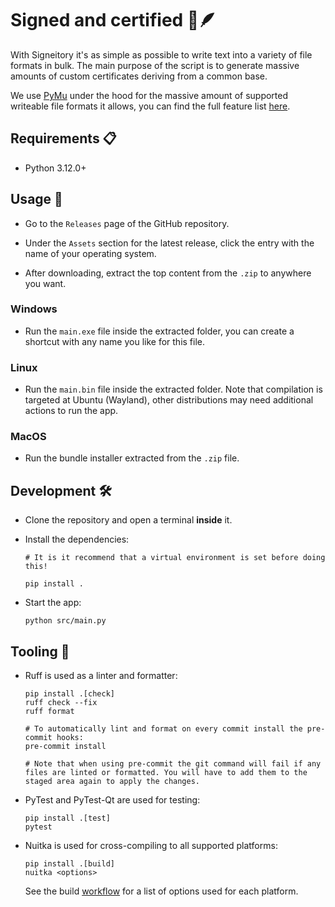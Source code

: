 # Signed and certified 📜🪶

With Signeitory it's as simple as possible to write text into a variety of file formats in bulk. The main purpose of the script is to generate massive amounts of custom certificates deriving from a common base.

We use [PyMu](https://github.com/pymupdf/PyMuPDF) under the hood for the massive amount of supported writeable file formats it allows, you can find the full feature list [here](https://pymupdf.readthedocs.io/en/latest/about.html).

## Requirements 📋

- Python 3.12.0+

## Usage 🚀

- Go to the `Releases` page of the GitHub repository.

- Under the `Assets` section for the latest release, click the entry with the name of your operating system.

- After downloading, extract the top content from the `.zip` to anywhere you want.

### Windows

- Run the `main.exe` file inside the extracted folder, you can create a shortcut with any name you like for this file.

### Linux

- Run the `main.bin` file inside the extracted folder. Note that compilation is targeted at Ubuntu (Wayland), other distributions may need additional actions to run the app.

### MacOS

- Run the bundle installer extracted from the `.zip` file.

## Development 🛠️

- Clone the repository and open a terminal **inside** it.

- Install the dependencies:

  ```shell
  # It is it recommend that a virtual environment is set before doing this!

  pip install .
  ```

- Start the app:

  ```shell
  python src/main.py
  ```

## Tooling 🧰

- Ruff is used as a linter and formatter:

  ```shell
  pip install .[check]
  ruff check --fix
  ruff format

  # To automatically lint and format on every commit install the pre-commit hooks:
  pre-commit install

  # Note that when using pre-commit the git command will fail if any files are linted or formatted. You will have to add them to the staged area again to apply the changes.
  ```

- PyTest and PyTest-Qt are used for testing:

  ```shell
  pip install .[test]
  pytest
  ```

- Nuitka is used for cross-compiling to all supported platforms:

  ```shell
  pip install .[build]
  nuitka <options>
  ```

  See the build [workflow](./.github/workflows/build.yaml) for a list of options used for each platform.
